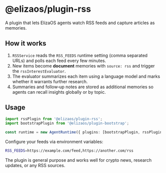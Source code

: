 # @elizaos/plugin-rss

A plugin that lets ElizaOS agents watch RSS feeds and capture articles as memories.

## How it works

1. `RSSService` reads the `RSS_FEEDS` runtime setting (comma separated URLs) and polls each feed every few minutes.
2. New items become **document** memories with `source: rss` and trigger the `rssInterestEvaluator`.
3. The evaluator summarizes each item using a language model and marks whether it warrants further research.
4. Summaries and follow‑up notes are stored as additional memories so agents can recall insights globally or by topic.

## Usage

```ts
import rssPlugin from '@elizaos/plugin-rss';
import bootstrapPlugin from '@elizaos/plugin-bootstrap';

const runtime = new AgentRuntime({ plugins: [bootstrapPlugin, rssPlugin] });
```

Configure your feeds via environment variables:

```bash
RSS_FEEDS=https://example.com/feed,https://another.com/rss
```

The plugin is general purpose and works well for crypto news, research updates, or any RSS sources.
